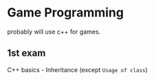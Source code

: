 # Game Programming

probably will use c++ for games.

## 1st exam

C++ basics - Inheritance (except `Usage of class`)
